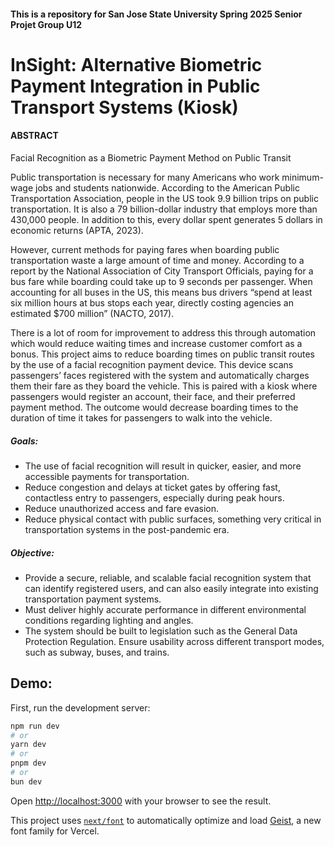 #### This is a repository for San Jose State University Spring 2025 Senior Projet Group U12

# InSight: Alternative Biometric Payment Integration in Public Transport Systems (Kiosk)




#### ABSTRACT

Facial Recognition as a Biometric Payment Method on Public Transit


  Public transportation is necessary for many Americans who work minimum-wage jobs and students nationwide. According to the American Public Transportation Association, people in the US took 9.9 billion trips on public transportation. It is also a 79 billion-dollar industry that employs more than 430,000 people. In addition to this, every dollar spent generates 5 dollars in economic returns (APTA, 2023). 
  
  However, current methods for paying fares when boarding public transportation waste a large amount of time and money. According to a report by the National Association of City Transport Officials, paying for a bus fare while boarding could take up to 9 seconds per passenger. When accounting for all buses in the US, this means bus drivers “spend at least six million hours at bus stops each year, directly costing agencies an estimated $700 million” (NACTO, 2017). 
 
 There is a lot of room for improvement to address this through automation which would reduce waiting times and increase customer comfort as a bonus. This project aims to reduce boarding times on public transit routes by the use of a facial recognition payment device. This device scans passengers’ faces registered with the system and automatically charges them their fare as they board the vehicle. This is paired with a kiosk where passengers would register an account, their face, and their preferred payment method. The outcome would decrease boarding times to the duration of time it takes for passengers to walk into the vehicle.

##### Goals:
- The use of facial recognition will result in quicker, easier, and more accessible payments for transportation.
- Reduce congestion and delays at ticket gates by offering fast, contactless entry to passengers, especially during peak hours.
- Reduce unauthorized access and fare evasion.
- Reduce physical contact with public surfaces, something very critical in transportation systems in the post-pandemic era.

##### Objective:
- Provide a secure, reliable, and scalable facial recognition system that can identify registered users, and can also easily integrate into existing transportation payment systems.
- Must deliver highly accurate performance in different environmental conditions regarding lighting and angles.
- The system should be built to legislation such as the General Data Protection Regulation.
Ensure usability across different transport modes, such as subway, buses, and trains.


## Demo:

First, run the development server:

```bash
npm run dev
# or
yarn dev
# or
pnpm dev
# or
bun dev
```

Open [http://localhost:3000](http://localhost:3000) with your browser to see the result.

This project uses [`next/font`](https://nextjs.org/docs/app/building-your-application/optimizing/fonts) to automatically optimize and load [Geist](https://vercel.com/font), a new font family for Vercel.

